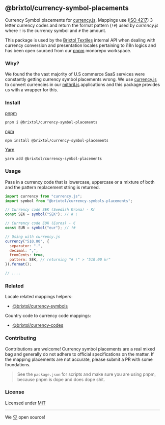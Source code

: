 ## @brixtol/currency-symbol-placements

Currency Symbol placements for [currency.js](https://github.com/scurker/currency.js). Mappings use ([ISO 4217](https://en.wikipedia.org/wiki/ISO_4217#Active_codes)) 3 letter currency codes and return the format pattern (`!#`) used by _currency.js_ where `!` is the currency symbol and `#` the amount.

This package is used by the [Brixtol Textiles](https://www.brixtoltextiles.com) internal API when dealing with currency conversion and presentation locales pertaining to i18n logics and has been open sourced from our [pnpm](https://pnpm.js.org/en/cli/install) monorepo workspace.

### Why?

We found the the vast majority of U.S commerce SaaS services were constantly getting currency symbol placements wrong. We use [currency.js](https://github.com/scurker/currency.js) to convert currencies in our [mithril.js](https://mithril.js.org/) applications and this package provides us with a wrapper for this.

### Install

[pnpm](https://pnpm.js.org/en/cli/install)

```cli
pnpm i @brixtol/currency-symbol-placements
```

[npm](https://www.npmjs.com/)

```cli
npm install @brixtol/currency-symbol-placements
```

[Yarn](https://yarnpkg.com/)

```cli
yarn add @brixtol/currency-symbol-placements
```

### Usage

Pass in a currency code that is lowercase, uppercase or a mixture of both and the pattern replacement string is returned.

```javascript
import currency from "currency.js";
import symbol from "@brixtol/currency-symbols-placements";

// Currency code SEK (Swedish Krona) - Kr
const SEK = symbol("SEK"); // # !

// Currency code EUR (Euros) - €
const EUR = symbol("eur"); // !#

// Using with currency.js
currency("510.00", {
  separator: ".",
  decimal: ",",
  fromCents: true,
  pattern: SEK, // returning "# !" > "510.00 kr"
}).format();

// ....
```

### Related

Locale related mappings helpers:

- [@brixtol/currency-symbols](https://github.com/brixtol/currency-symbols)

Country code to currency code mappings:

- [@brixtol/currency-codes](https://github.com/brixtol/currency-codes)

### Contributing

Contributions are welcome! Currency symbol placements are a real mixed bag and generally do not adhere to official specifications on the matter. If the mapping placements are not accurate, please submit a PR with some foundations.

> See the `package.json` for scripts and make sure you are using pnpm, because pnpm is dope and does dope shit.

### License

Licensed under [MIT](#LICENCE)

---

We [♡](https://www.brixtoltextiles.com/discount/4D3V3L0P3RS]) open source!
